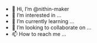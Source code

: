 - 👋 Hi, I’m @nithin-maker
- 👀 I’m interested in ...
- 🌱 I’m currently learning ...
- 💞️ I’m looking to collaborate on ...
- 📫 How to reach me ...

<!---
nithin-maker/nithin-maker is a ✨ special ✨ repository because its `README.md` (this file) appears on your GitHub profile.
You can click the Preview link to take a look at your changes.
